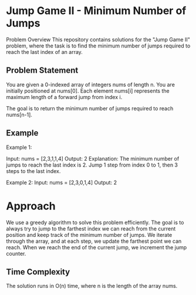 # Jump Game II - Minimum Number of Jumps

Problem Overview
This repository contains solutions for the "Jump Game II" problem, where the task is to find the minimum number of jumps required to reach the last index of an array.

## Problem Statement

You are given a 0-indexed array of integers nums of length n. You are initially positioned at nums[0]. Each element nums[i] represents the maximum length of a forward jump from index i.

The goal is to return the minimum number of jumps required to reach nums[n-1].


## Example
Example 1:

Input: nums = [2,3,1,1,4]
Output: 2
Explanation: The minimum number of jumps to reach the last index is 2. 
Jump 1 step from index 0 to 1, then 3 steps to the last index.

Example 2:
Input: nums = [2,3,0,1,4]
Output: 2



# Approach
We use a greedy algorithm to solve this problem efficiently. The goal is to always try to jump to the farthest index we can reach from the current position and keep track of the minimum number of jumps. We iterate through the array, and at each step, we update the farthest point we can reach. When we reach the end of the current jump, we increment the jump counter.

## Time Complexity
The solution runs in O(n) time, where n is the length of the array nums.
